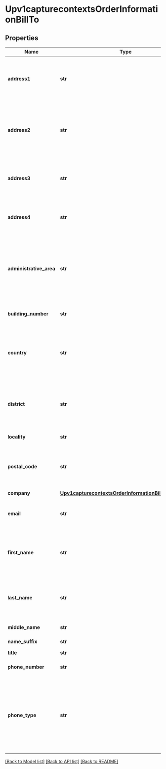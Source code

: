 # Upv1capturecontextsOrderInformationBillTo

## Properties
Name | Type | Description | Notes
------------ | ------------- | ------------- | -------------
**address1** | **str** | Payment card billing street address as it appears on the credit card issuer’s records.  | [optional] 
**address2** | **str** | Used for additional address information. For example: _Attention: Accounts Payable_ Optional field.  | [optional] 
**address3** | **str** | Additional address information (third line of the billing address) | [optional] 
**address4** | **str** | Additional address information (fourth line of the billing address)  | [optional] 
**administrative_area** | **str** | State or province of the billing address. Use the [State, Province, and Territory Codes for the United States and Canada](https://developer.cybersource.com/library/documentation/sbc/quickref/states_and_provinces.pdf).  | [optional] 
**building_number** | **str** | Building number in the street address.  | [optional] 
**country** | **str** | Payment card billing country. Use the two-character [ISO Standard Country Codes](http://apps.cybersource.com/library/documentation/sbc/quickref/countries_alpha_list.pdf).  | [optional] 
**district** | **str** | Customer’s neighborhood, community, or region (a barrio in Brazil) within the city or municipality  | [optional] 
**locality** | **str** | Payment card billing city.  | [optional] 
**postal_code** | **str** | Postal code for the billing address. The postal code must consist of 5 to 9 digits.  | [optional] 
**company** | [**Upv1capturecontextsOrderInformationBillToCompany**](Upv1capturecontextsOrderInformationBillToCompany.md) |  | [optional] 
**email** | **str** | Customer&#39;s email address, including the full domain name.  | [optional] 
**first_name** | **str** | Customer’s first name. This name must be the same as the name on the card | [optional] 
**last_name** | **str** | Customer’s last name. This name must be the same as the name on the card.  | [optional] 
**middle_name** | **str** | Customer’s middle name.  | [optional] 
**name_suffix** | **str** | Customer’s name suffix.  | [optional] 
**title** | **str** | Title.  | [optional] 
**phone_number** | **str** | Customer’s phone number.  | [optional] 
**phone_type** | **str** | Customer&#39;s phone number type.  #### For Payouts: This field may be sent only for FDC Compass.  Possible Values: * day * home * night * work  | [optional] 

[[Back to Model list]](../README.md#documentation-for-models) [[Back to API list]](../README.md#documentation-for-api-endpoints) [[Back to README]](../README.md)


